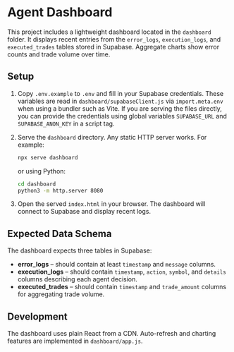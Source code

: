 # Agent Dashboard

This project includes a lightweight dashboard located in the `dashboard` folder.
It displays recent entries from the `error_logs`, `execution_logs`, and
`executed_trades` tables stored in Supabase. Aggregate charts show error counts
and trade volume over time.

## Setup

1. Copy `.env.example` to `.env` and fill in your Supabase credentials.
   These variables are read in `dashboard/supabaseClient.js` via
   `import.meta.env` when using a bundler such as Vite. If you are serving the
   files directly, you can provide the credentials using global variables
   `SUPABASE_URL` and `SUPABASE_ANON_KEY` in a script tag.

2. Serve the `dashboard` directory. Any static HTTP server works. For example:

   ```bash
   npx serve dashboard
   ```

   or using Python:

   ```bash
   cd dashboard
   python3 -m http.server 8080
   ```

3. Open the served `index.html` in your browser. The dashboard will connect to
   Supabase and display recent logs.

## Expected Data Schema

The dashboard expects three tables in Supabase:

- **error_logs** – should contain at least `timestamp` and `message` columns.
- **execution_logs** – should contain `timestamp`, `action`, `symbol`, and
  `details` columns describing each agent decision.
- **executed_trades** – should contain `timestamp` and `trade_amount` columns for
  aggregating trade volume.

## Development

The dashboard uses plain React from a CDN. Auto-refresh and charting features
are implemented in `dashboard/app.js`.
